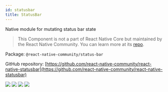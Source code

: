 ```yaml
---
id: statusbar
title: StatusBar
---
```


Native module for mutating status bar state

> This Component is not a part of React Native Core but maintained by the React Native Community. You can learn more at its [repo](https://github.com/react-native-community/react-native-statusbar).

Package: `@react-native-community/status-bar`

GitHub repository: [https://github.com/react-native-community/react-native-statusbar](https://github.com/react-native-community/react-native-statusbar)

<div class="docs_badges">
<img src="https://img.shields.io/github/stars/react-native-community/react-native-statusbar?style=social" />
<img src="https://img.shields.io/github/issues-pr-raw/react-native-community/react-native-statusbar" />
<img src="https://img.shields.io/github/issues-raw/react-native-community/react-native-statusbar" />
<img src="https://img.shields.io/npm/v/@react-native-community/status-bar" />
</div>
